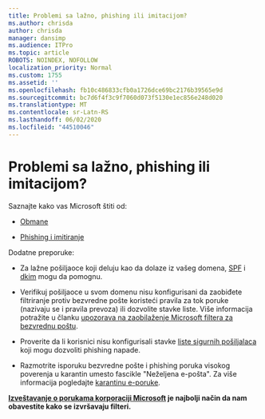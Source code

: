 ```yaml
---
title: Problemi sa lažno, phishing ili imitacijom?
ms.author: chrisda
author: chrisda
manager: dansimp
ms.audience: ITPro
ms.topic: article
ROBOTS: NOINDEX, NOFOLLOW
localization_priority: Normal
ms.custom: 1755
ms.assetid: ''
ms.openlocfilehash: fb10c486833cfb0a1726dce69bc2176b39565e9d
ms.sourcegitcommit: bc7d6f4f3c9f7060d073f5130e1ec856e248d020
ms.translationtype: MT
ms.contentlocale: sr-Latn-RS
ms.lasthandoff: 06/02/2020
ms.locfileid: "44510046"
---
```

# <a name="issues-with-spoofing-phishing-or-impersonation"></a>Problemi sa lažno, phishing ili imitacijom?

Saznajte kako vas Microsoft štiti od:

- [Obmane](https://docs.microsoft.com/microsoft-365/security/office-365-security/anti-spoofing-protection)

- [Phishing i imitiranje](https://docs.microsoft.com/microsoft-365/security/office-365-security/atp-anti-phishing)

Dodatne preporuke:

- Za lažne pošiljaoce koji deluju kao da dolaze iz vašeg domena, [SPF](https://docs.microsoft.com/microsoft-365/security/office-365-security/set-up-spf-in-office-365-to-help-prevent-spoofing) i [dkim](https://docs.microsoft.com/microsoft-365/security/office-365-security/use-dkim-to-validate-outbound-email) mogu da pomognu.

- Verifikuj pošiljaoce u svom domenu nisu konfigurisani da zaobiđete filtriranje protiv bezvredne pošte koristeći pravila za tok poruke (nazivaju se i pravila prevoza) ili dozvolite stavke liste. Više informacija potražite u članku [upozorava na zaobilaženje Microsoft filtera za bezvrednu poštu](https://docs.microsoft.com/exchange/troubleshoot/antispam/cautions-against-bypassing-spam-filters).

- Proverite da li korisnici nisu konfigurisali stavke [liste sigurnih pošiljalaca](https://support.office.com/article/BE1BAEA0-BEAB-4A30-B968-9004332336CE) koji mogu dozvoliti phishing napade.

- Razmotrite isporuku bezvredne pošte i phishing poruka visokog poverenja u karantin umesto fascikle "Neželjena e-pošta". Za više informacija pogledajte [karantinu e-poruke](https://docs.microsoft.com/microsoft-365/security/office-365-security/quarantine-email-messages).

**[Izveštavanje o porukama korporaciji Microsoft](https://support.office.com/article/b5caa9f1-cdf3-4443-af8c-ff724ea719d2) je najbolji način da nam obavestite kako se izvršavaju filteri.**
